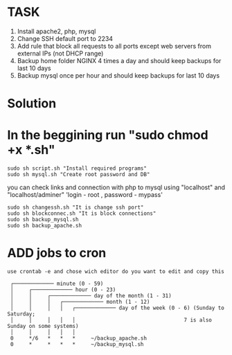 # TASK
1. Install apache2, php, mysql
2. Change SSH default port to 2234
3. Add rule that block all requests to all ports except web servers from external IPs (not DHCP range)
4. Backup home folder NGINX 4 times a day and should keep backups for last 10 days
5. Backup mysql once per hour and should keep backups for last 10 days

# Solution
# In the beggining run "sudo chmod +x *.sh"

    sudo sh script.sh "Install required programs"
    sudo sh mysql.sh "Create root password and DB"
    
you can check links and connection with php to mysql using "localhost" and "localhost/adminer" 'login - root , password - mypass'
    
    sudo sh changessh.sh "It is change ssh port"
    sudo sh blockconnec.sh "It is block connections"
    sudo sh backup_mysql.sh
    sudo sh backup_apache.sh

# ADD jobs to cron

    use crontab -e and chose wich editor do you want to edit and copy this
    
     ┌───────────── minute (0 - 59)
     │     ┌───────────── hour (0 - 23)
     │     │     ┌───────────── day of the month (1 - 31)
     │     │     │   ┌───────────── month (1 - 12)
     │     │     │   │   ┌───────────── day of the week (0 - 6) (Sunday to Saturday;
     │     │     │   │   │                                   7 is also Sunday on some systems)
     │     │     │   │   │
     0     */6   *   *   *     ~/backup_apache.sh
     0     *     *   *   *     ~/backup_mysql.sh
